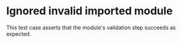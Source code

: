 # Ignored invalid imported module

This test case asserts that the module's validation step succeeds as expected.
